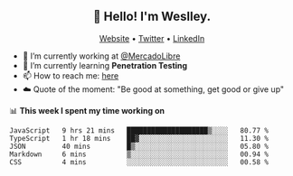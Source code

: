 <h2 align="center">👋 Hello! I'm Weslley.</h2>
<p align="center">
  <a href="http://weslleyneri.com.br">Website</a> •
  <a href="https://twitter.com/Weslley_Neri">Twitter</a> •
  <a href="https://www.linkedin.com/in/weslley-neri-3658908b">LinkedIn</a>
</p>


- 🔭 I’m currently working at [@MercadoLibre](https://github.com/mercadolibre)
- 🌱 I’m currently learning **Penetration Testing**
- 📫 How to reach me: [here](mailto:weslley39@gmail.com)
- ☁️ Quote of the moment: "Be good at something, get good or give up"

📊 **This week I spent my time working on**
<!--START_SECTION:waka-->
```text
JavaScript   9 hrs 21 mins   ████████████████████▒░░░░   80.77 % 
TypeScript   1 hr 18 mins    ██▓░░░░░░░░░░░░░░░░░░░░░░   11.30 % 
JSON         40 mins         █▒░░░░░░░░░░░░░░░░░░░░░░░   05.80 % 
Markdown     6 mins          ▒░░░░░░░░░░░░░░░░░░░░░░░░   00.94 % 
CSS          4 mins          ░░░░░░░░░░░░░░░░░░░░░░░░░   00.58 % 
```
<!--END_SECTION:waka-->

<!-- Inspired by https://github.com/gruselhaus/gruselhaus -->